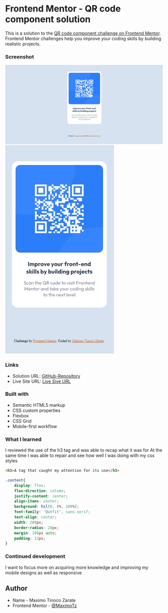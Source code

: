 # Frontend Mentor - QR code component solution

This is a solution to the [QR code component challenge on Frontend Mentor](https://www.frontendmentor.io/challenges/qr-code-component-iux_sIO_H). Frontend Mentor challenges help you improve your coding skills by building realistic projects. 

### Screenshot

![](./images/desktop.jpg)
![](./images/movil.jpg)


### Links

- Solution URL: [GitHub-Repository](https://github.com/MaximoTz/Development-of-a-QR-code--Challenge)
- Live Site URL: [Live Sive URL](https://maxdevstech.netlify.app/)


### Built with

- Semantic HTML5 markup
- CSS custom properties
- Flexbox
- CSS Grid
- Mobile-first workflow


### What I learned

I reviewed the use of the h3 tag and was able to recap what it was for
At the same time I was able to repair and see how well I was doing with my css styles

```html
<h3>A tag that caught my attention for its use</h3>
```
```css
.content{
    display: flex;
    flex-direction: column;
    justify-content: center;
    align-items: center;
    background: hsl(0, 0%, 100%);
    font-family: 'Outfit', sans-serif;
    text-align: center;
    width: 280px;
    border-radius: 20px;
    margin: 100px auto;
    padding: 12px;
}
```


### Continued development

I want to focus more on acquiring more knowledge and improving my mobile designs as well as responsive

## Author

- Name - Maximo Tinoco Zarate
- Frontend Mentor - [@MaximoTz](https://www.frontendmentor.io/profile/MaximoTz)


